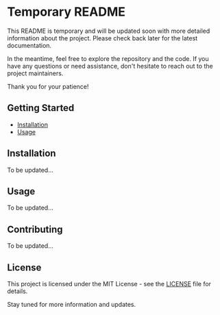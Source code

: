 # Temporary README

This README is temporary and will be updated soon with more detailed information about the project. Please check back later for the latest documentation.

In the meantime, feel free to explore the repository and the code. If you have any questions or need assistance, don't hesitate to reach out to the project maintainers.

Thank you for your patience!

## Getting Started

* [Installation](#installation)
* [Usage](#usage)

## Installation

To be updated...

## Usage

To be updated...

## Contributing

To be updated...

## License

This project is licensed under the MIT License - see the [LICENSE](LICENSE) file for details.

Stay tuned for more information and updates.
